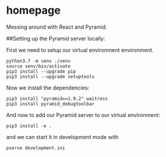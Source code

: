 # homepage
Messing around with React and Pyramid.








##Setting up the Pyramid server locally:

First we need to setup our virtual environment environment.
```
python3.7 -m venv ./venv
source venv/bin/activate
pip3 install --upgrade pip
pip3 install --upgrade setuptools
```

Now we install the dependencies:
```
pip3 install "pyramid==1.9.2" waitress
pip3 install pyramid_debugtoolbar
```

And now to add our Pyramid server to our virtual environment:
```
pip3 install -e .
```

and we can start it in development mode with 
```
pserve development.ini
```